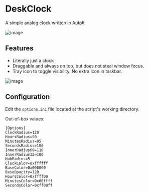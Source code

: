 # DeskClock
A simple analog clock written in AutoIt

![image](https://user-images.githubusercontent.com/98432183/219956795-8354ca84-5b1b-494c-b6cf-02175b245a9f.png)

## Features
* Literally just a clock
* Draggable and always on top, but does not steal window focus.
* Tray icon to toggle visibility. No extra icon in taskbar.

![image](https://user-images.githubusercontent.com/98432183/219958822-c20fc95a-bb28-4036-bbb4-46c30e39963c.png)


## Configuration
Edit the `options.ini` file located at the script's working directory.

Out-of-box values:
```
[Options]
ClockRadius=120
HoursRadius=50
MinutesRadius=95
SecondsRadius=100
InnerRadius60=110
InnerRadius12=100
HubRadius=5
ClockColor=0xffffff
BaseColor=0x000000
BaseOpacity=128
HoursColor=0xffff00
MinutesColor=0x00ffff
SecondsColor=0xff00ff
```
